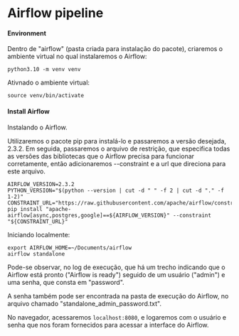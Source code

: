 # Airflow pipeline

#### Environment
Dentro de "airflow" (pasta criada para instalação do pacote), criaremos o ambiente virtual no qual instalaremos o Airflow:

`python3.10 -m venv venv`

Ativnado o ambiente virtual:

`source venv/bin/activate`

#### Install Airflow

Instalando o Airflow. 

Utilizaremos o pacote pip para instalá-lo e passaremos a versão desejada, 2.3.2. Em seguida, passaremos o arquivo de restrição, que especifica todas as versões das bibliotecas que o Airflow precisa para funcionar corretamente, então adicionaremos --constraint e a url que direciona para este arquivo.

```
AIRFLOW_VERSION=2.3.2
PYTHON_VERSION="$(python --version | cut -d " " -f 2 | cut -d "." -f 1-2)"
CONSTRAINT_URL="https://raw.githubusercontent.com/apache/airflow/constraints-${AIRFLOW_VERSION}/constraints-${PYTHON_VERSION}.txt"
pip install "apache-airflow[async,postgres,google]==${AIRFLOW_VERSION}" --constraint "${CONSTRAINT_URL}"
```

Iniciando localmente:

```
export AIRFLOW_HOME=~/Documents/airflow
airflow standalone
```

Pode-se observar, no log de execução, que há um trecho indicando que o Airflow está pronto ("Airflow is ready") seguido de um usuário ("admin") e uma senha, que consta em "password". 

A senha também pode ser encontrada na pasta de execução do Airflow, no arquivo chamado "standalone_admin_password.txt".

No navegador, acessaremos `localhost:8080`, e logaremos com o usuário e senha que nos foram fornecidos para acessar a interface do Airflow.

